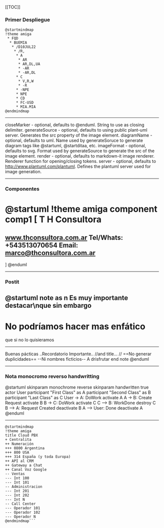 [[TOC]]

### Primer Despliegue

```plantuml
@startmindmap
!theme amiga
 * FQD
  * BUEMIA
   * /D10JUL22
    * /R,
     * A 
      * AR
      * AR,DL,UA
      * -AR
      * -AR,DL
     * C
      * V,R,W
      * -R
     * -NPE
     * NPE
     * CD
     * FC-USD
     * MIA.MIA
@endmindmap
```

---

closeMarker - optional, defaults to @enduml. String to use as closing delimiter.
generateSource - optional, defaults to using public plant-uml server. Generates the src property of the image element.
diagramName - optional, defaults to uml. Name used by generateSoruce to generate diagram tags like @startuml, @startditaa, etc.
imageFormat - optional, defaults to svg. Format used by generateSource to generate the src of the image element.
render - optional, defaults to markdown-it image renderer. Renderer function for opening/closing tokens.
server - optional, defaults to http://www.plantuml.com/plantuml. Defines the plantuml server used for image generation.

---

### Componentes


@startuml
!theme amiga
component comp1 [
T H Consultora
==
www.thconsultora.com.ar
Tel/Whats: +543513070654
Email: marco@thconsultora.com.ar 
--
]
@enduml

---

### Postit

@startuml
note as n
Es muy importante destacar\nque sin embargo
------- 
No podríamos hacer mas enfático
====
que si no lo quisieramos
____
Buenas pácticas
..Recordatorio Importante..
//and title... //
==No generar duplicidades==
--Ni nombres ficticios--
A drisfrutar
end note
@enduml


---

### Nota monocromo reverso handwritting

@startuml
skinparam monochrome reverse
skinparam handwritten true
actor User
participant "First Class" as A
participant "Second Class" as B
participant "Last Class" as C
User -> A: DoWork
activate A
A -> B: Create Request
activate B
B -> C: DoWork
activate C
C --> B: WorkDone
destroy C
B --> A: Request Created
deactivate B
A --> User: Done
deactivate A
@enduml 

---


```plantuml
@startmindmap
!theme amiga
title Cloud PBX
+ Centralita
++ Numeración
+++ 0800 Argentina
+++ 800 USA
+++ 314 España (y toda Europa)
++ API al CRM
++ Gateway a Chat
++ Canal Voz Google
-- Ventas
--- Int 100
--- Int 101
-- Administracion
--- Int 201
--- Int 202
--- Int N
-- Call Center
--- Operador 101
--- Operador 102
--- Operador N
@endmindmap```

